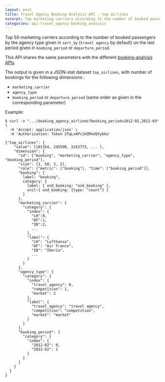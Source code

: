 ```yaml
---
layout: post
title: Travel Agency Booking Analysis API - top airlines
excerpt: Top marketing carriers according to the number of booked passengers
categories: api-travel_agency-booking_analysis
---
```


Top 50 marketing carriers according to the number of booked passengers by the agency type given in `sort_by` (`travel agency` by default) on the last period given in `booking_period` or `departure_period`.

This API shares the same parameters with the different [booking-analysis APIs](/api-travel_agency-booking_analysis/2013/12/06/booking-analysis.html).

The output is given in a JSON-stat dataset `top_airlines`, with number of bookings for the following dimensions :
* `marketing_carrier`
* `agency_type`
* `booking_period` or `departure_period` (same order as given in the corresponding parameter)

Example:

    $ curl -v ".../booking_agency_airlines?booking_period=2012-02,2012-03" \
      -H 'Accept: application/json' \
      -H 'Authorization: Token 2TqLvAPc1HZMnUQVybko'

    {"top_airlines": {
        "value": [181354, 245590, 2243773, ... ],
        "dimension": {
          "id": ["booking", "marketing_carrier", "agency_type", "booking_period"],
          "size": [1, 50, 3, 2],
          "role": {"metric": ["booking"], "time": ["booking_period"]},
          "booking": {
            label: "booking",
            category: {
              label: { ond_booking: "ond_booking" },
              unit:{ ond_booking: {type: "count"} }
            }
          },
          "marketing_carrier": {
            "category": {
              "index": {
                "LH":0,
                "AF":1,
                "IB":2,
                ...
              },
              "label": {
                "LH": "Lufthansa",
                "AF": "Air France",
                "IB": "Iberia",
                ...
              }
            }
          },
          "agency_type": {
            "category": {
              "index": {
                "travel_agency": 0,
                "competition": 1,
                "market": 2
              },
              "label": {
                "travel_agency": "travel agency",
                "competition": "competition",
                "market": "market"
              }
            }
          },
          "booking_period": {
            "category": {
              "index": {
                "2012-02": 0,
                "2013-02": 1
              }
            }
          }
        }
      }
    }